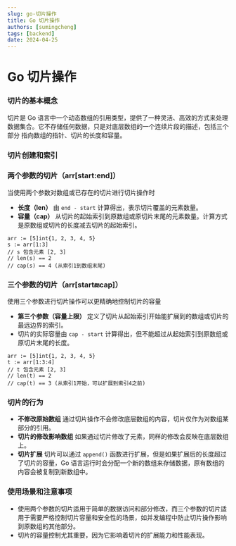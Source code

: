 ```yaml
---
slug: go-切片操作
title: Go 切片操作
authors: [sumingcheng]
tags: [backend]
date: 2024-04-25
---
```


# Go 切片操作



 

### 切片的基本概念  

切片是 Go 语言中一个动态数组的引用类型，提供了一种灵活、高效的方式来处理数据集合。它不存储任何数据，只是对底层数组的一个连续片段的描述，包括三个部分 指向数组的指针、切片的长度和容量。

### 切片创建和索引  
### 两个参数的切片（arr[start:end]）  

当使用两个参数对数组或已存在的切片进行切片操作时

* **长度（len）** 由 `end - start` 计算得出，表示切片覆盖的元素数量。
* **容量（cap）** 从切片的起始索引到原数组或原切片末尾的元素数量。计算方式是原数组或切片的长度减去切片的起始索引。

```
arr := [5]int{1, 2, 3, 4, 5}
s := arr[1:3]
// s 包含元素 [2, 3]
// len(s) == 2
// cap(s) == 4 (从索引1到数组末尾)

```
### 三个参数的切片（arr[start:end:cap]）  

使用三个参数进行切片操作可以更精确地控制切片的容量

* **第三个参数（容量上限）** 定义了切片从起始索引开始能扩展到的数组或切片的最远边界的索引。
* 切片的实际容量由 `cap - start` 计算得出，但不能超过从起始索引到原数组或原切片末尾的长度。

```
arr := [5]int{1, 2, 3, 4, 5}
t := arr[1:3:4]
// t 包含元素 [2, 3]
// len(t) == 2
// cap(t) == 3 (从索引1开始，可以扩展到索引4之前)

```
### 切片的行为  

* **不修改原始数组** 通过切片操作不会修改底层数组的内容，切片仅作为对数组某部分的引用。
* **切片的修改影响数组** 如果通过切片修改了元素，同样的修改会反映在底层数组上。
* **切片扩展** 切片可以通过 `append()` 函数进行扩展，但是如果扩展后的长度超过了切片的容量，Go 语言运行时会分配一个新的数组来存储数据，原有数组的内容会被复制到新数组中。

### 使用场景和注意事项  

* 使用两个参数的切片适用于简单的数据访问和部分修改，而三个参数的切片适用于需要严格控制切片容量和安全性的场景，如并发编程中防止切片操作影响到原数组的其他部分。
* 切片的容量控制尤其重要，因为它影响着切片的扩展能力和性能表现。